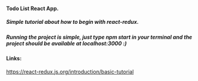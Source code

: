 #### Todo List React App.

##### Simple tutorial about how to begin with react-redux.

##### Running the project is simple, just type npm start in your terminal and the project should be available at localhost:3000 :)

#### Links:
https://react-redux.js.org/introduction/basic-tutorial
